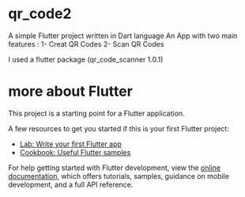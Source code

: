 # qr_code2

A simple Flutter project written in Dart language 
An App with two main features :
  1- Creat QR Codes 
  2- Scan QR Codes 

I used a flutter package (qr_code_scanner 1.0.1) 



# more about Flutter 

This project is a starting point for a Flutter application.

A few resources to get you started if this is your first Flutter project:

- [Lab: Write your first Flutter app](https://docs.flutter.dev/get-started/codelab)
- [Cookbook: Useful Flutter samples](https://docs.flutter.dev/cookbook)

For help getting started with Flutter development, view the
[online documentation](https://docs.flutter.dev/), which offers tutorials,
samples, guidance on mobile development, and a full API reference.
